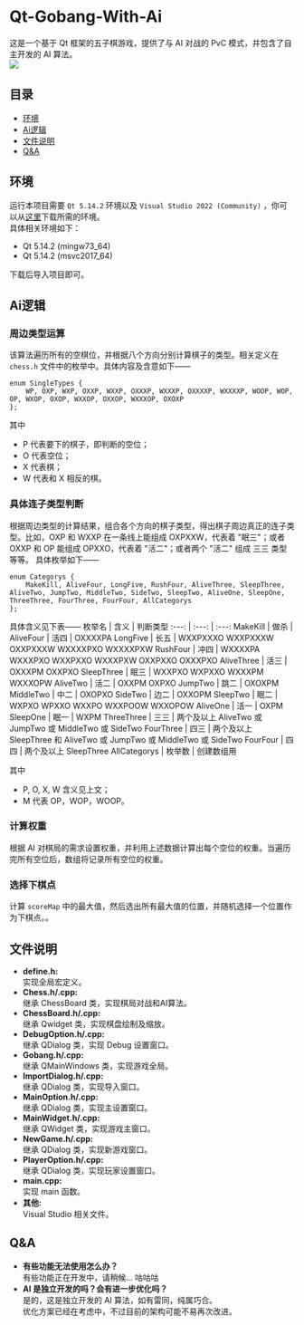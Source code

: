 # Qt-Gobang-With-Ai  
这是一个基于 Qt 框架的五子棋游戏，提供了与 AI 对战的 PvC 模式，并包含了自主开发的 AI 算法。  
![](https://github.com/AwwwCat/Qt-Gobang-With-Ai/blob/main/image/gobang.gif)
## 目录  
* [环境](https://github.com/AwwwCat/Qt-Gobang-With-Ai#%E7%8E%AF%E5%A2%83)  
* [Ai逻辑](https://github.com/AwwwCat/Qt-Gobang-With-Ai#ai%E9%80%BB%E8%BE%91)  
* [文件说明](https://github.com/AwwwCat/Qt-Gobang-With-Ai#ai%E9%80%BB%E8%BE%91)  
* [Q&A](https://github.com/AwwwCat/Qt-Gobang-With-Ai#qa)  
## 环境  
运行本项目需要 `Qt 5.14.2` 环境以及 `Visual Studio 2022 (Community)` ，你可以从[这里](https://download.qt.io/archive/qt/5.14/5.14.2/ "Qt 5.14.2 下载")下载所需的环境。  
具体相关环境如下：  
* Qt 5.14.2 (mingw73_64)  
* Qt 5.14.2 (msvc2017_64)
  
下载后导入项目即可。  
## Ai逻辑  
### 周边类型运算
该算法遍历所有的空棋位，并根据八个方向分别计算棋子的类型。相关定义在 `chess.h` 文件中的枚举中。具体内容及含意如下——  
```
enum SingleTypes {
    WP, OXP, WXP, OXXP, WXXP, OXXXP, WXXXP, OXXXXP, WXXXXP, WOOP, WOP, OP, WXOP, OXOP, WXXOP, OXXOP, WXXXOP, OXOXP
};
```
其中  
* P 代表要下的棋子，即判断的空位；  
* O 代表空位；  
* X 代表棋；  
* W 代表和 X 相反的棋。  
### 具体连子类型判断
根据周边类型的计算结果，组合各个方向的棋子类型，得出棋子周边真正的连子类型。比如，OXP 和 WXXP 在一条线上能组成 OXPXXW，代表着 "眠三"；或者 OXXP 和 OP 能组成 OPXXO，代表着 "活二"；或者两个 "活二" 组成 三三 类型等等。
具体枚举如下——
```
enum Categorys {
    MakeKill, AliveFour, LongFive, RushFour, AliveThree, SleepThree, AliveTwo, JumpTwo, MiddleTwo, SideTwo, SleepTwo, AliveOne, SleepOne, ThreeThree, FourThree, FourFour, AllCategorys
};
```
具体含义见下表——
枚举名 | 含义 | 判断类型 
:---: | :---: | :---:
MakeKill | 做杀 | 
AliveFour | 活四 | OXXXXPA
LongFive | 长五 | WXXPXXXO WXXPXXXW OXXPXXXW WXXXXPXO WXXXXPXW
RushFour | 冲四 | WXXXXPA WXXXPXO WXXPXXO WXXXPXW OXXPXXO OXXXPXO
AliveThree | 活三 | OXXXPM OXXPXO
SleepThree | 眠三 | WXXPXO WXPXXO WXXXPM WXXXOPW
AliveTwo | 活二 | OXXPM OXPXO
JumpTwo | 跳二 | OXOXPM
MiddleTwo | 中二 | OXOPXO
SideTwo | 边二 | OXXOPM
SleepTwo | 眠二 | WXPXO WPXXO WXXPO WXXPOOW WXXOPOW
AliveOne | 活一 | OXPM
SleepOne | 眠一 | WXPM
ThreeThree | 三三 | 两个及以上 AliveTwo 或 JumpTwo 或 MiddleTwo 或 SideTwo
FourThree | 四三 | 两个及以上 SleepThree 和 AliveTwo 或 JumpTwo 或 MiddleTwo 或 SideTwo
FourFour | 四四 | 两个及以上 SleepThree
AllCategorys | 枚举数 | 创建数组用

其中    
* P, O, X, W 含义见上文；
* M 代表 OP，WOP，WOOP。 
### 计算权重
根据 AI 对棋局的需求设置权重，并利用上述数据计算出每个空位的权重。当遍历完所有空位后，数组将记录所有空位的权重。
### 选择下棋点
计算 `scoreMap` 中的最大值，然后选出所有最大值的位置，并随机选择一个位置作为下棋点。。  
## 文件说明  
* **define.h:**  
实现全局宏定义。  
* **Chess.h/.cpp:**  
继承 ChessBoard 类，实现棋局对战和AI算法。  
* **ChessBoard.h/.cpp:**  
继承 Qwidget 类，实现棋盘绘制及缩放。
* **DebugOption.h/.cpp:**  
继承 QDialog 类，实现 Debug 设置窗口。
* **Gobang.h/.cpp:**  
继承 QMainWindows 类，实现游戏全局。
* **ImportDialog.h/.cpp:**  
继承 QDialog 类，实现导入窗口。
* **MainOption.h/.cpp:**  
继承 QDialog 类，实现主设置窗口。
* **MainWidget.h/.cpp:**  
继承 QWidget 类，实现游戏主窗口。
* **NewGame.h/.cpp:**  
继承 QDialog 类，实现新游戏窗口。
* **PlayerOption.h/.cpp:**  
继承 QDialog 类，实现玩家设置窗口。
* **main.cpp:**  
实现 main 函数。
* **其他:**  
Visual Studio 相关文件。
## Q&A  
* **有些功能无法使用怎么办？**  
有些功能正在开发中，请稍候... 咕咕咕
* **AI 是独立开发的吗？会有进一步优化吗？**  
是的，这是独立开发的 AI 算法，如有雷同，纯属巧合。  
优化方案已经在考虑中，不过目前的架构可能不易再次改进。  
